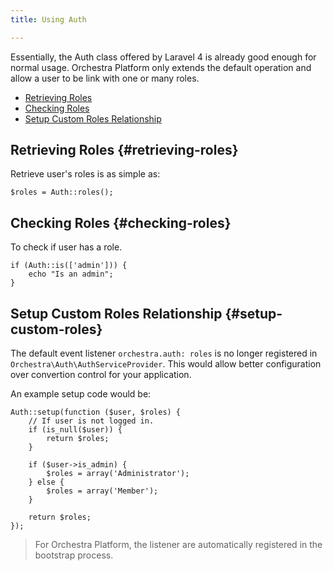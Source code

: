 ```yaml
---
title: Using Auth

---
```


Essentially, the Auth class offered by Laravel 4 is already good enough for normal usage. Orchestra Platform only extends the default operation and allow a user to be link with one or many roles.

* [Retrieving Roles](#retrieving-roles)
* [Checking Roles](#checking-roles)
* [Setup Custom Roles Relationship](#setup-custom-roles)

## Retrieving Roles {#retrieving-roles}

Retrieve user's roles is as simple as:

	$roles = Auth::roles();

## Checking Roles {#checking-roles}

To check if user has a role.

	if (Auth::is(['admin'])) {
		echo "Is an admin";
	}

## Setup Custom Roles Relationship {#setup-custom-roles}

The default event listener `orchestra.auth: roles` is no longer registered in `Orchestra\Auth\AuthServiceProvider`. This would allow better configuration over convertion control for your application.

An example setup code would be:

    Auth::setup(function ($user, $roles) {
	    // If user is not logged in.
	    if (is_null($user)) {
		    return $roles;
	    }

	    if ($user->is_admin) {
	    	$roles = array('Administrator');
	    } else {
	    	$roles = array('Member');
	    }

	    return $roles;
    });

> For Orchestra Platform, the listener are automatically registered in the bootstrap process.

